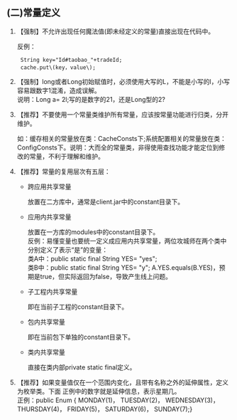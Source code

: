 ## \(二\)常量定义

1. 【强制】不允许出现任何魔法值\(即未经定义的常量\)直接出现在代码中。

   反例：

   ```
    String key="Id#taobao_"+tradeId;
    cache.put\(key，value\);
   ```

2. 【强制】long或者Long初始赋值时，必须使用大写的L，不能是小写的l，小写容易跟数字1混淆，造成误解。  
    说明：Long a= 2l;写的是数字的21，还是Long型的2?

3. 【推荐】不要使用一个常量类维护所有常量，应该按常量功能进行归类，分开维护。

   如：缓存相关的常量放在类：CacheConsts下;系统配置相关的常量放在类：ConfigConsts下。说明：大而全的常量类，非得使用查找功能才能定位到修改的常量，不利于理解和维护。

4. 【推荐】常量的复用层次有五层：

   * 跨应用共享常量

     放置在二方库中，通常是client.jar中的constant目录下。

   * 应用内共享常量

     放置在一方库的modules中的constant目录下。  
       反例：易懂变量也要统一定义成应用内共享常量，两位攻城师在两个类中分别定义了表示“是”的变量：  
          类A中：public static final String YES= "yes";  
          类B中：public static final String YES= "y"; A.YES.equals\(B.YES\)，预期是true，但实际返回为false，导致产生线上问题。

   * 子工程内共享常量

     即在当前子工程的constant目录下。

   * 包内共享常量

     即在当前包下单独的constant目录下。

   * 类内共享常量

     直接在类内部private static final定义。

5. 【推荐】如果变量值仅在一个范围内变化，且带有名称之外的延伸属性，定义为枚举类。下面 正例中的数字就是延伸信息，表示星期几。  
   正例：public Enum { MONDAY\(1\)， TUESDAY\(2\)， WEDNESDAY\(3\)， THURSDAY\(4\)， FRIDAY\(5\)， SATURDAY\(6\)， SUNDAY\(7\);}



